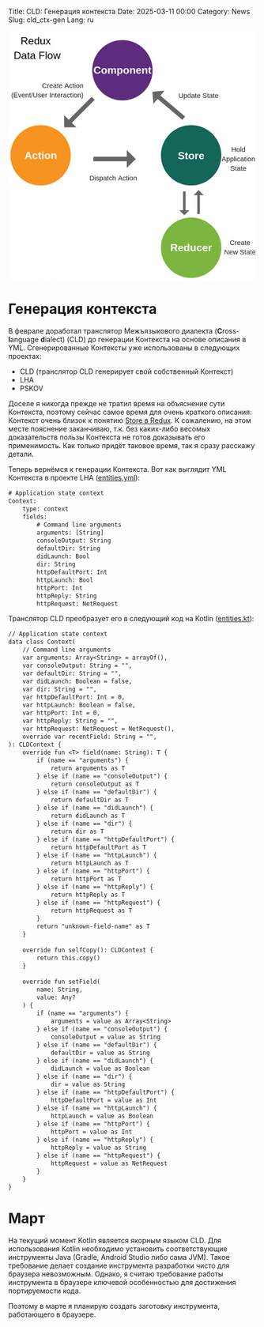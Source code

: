 Title: CLD: Генерация контекста
Date: 2025-03-11 00:00
Category: News
Slug: cld_ctx-gen
Lang: ru

![splash][splash]

# Генерация контекста

В феврале доработал транслятор Межъязыкового диалекта
(**C**ross-**l**anguage **d**ialect) (CLD) до генерации
Контекста на основе описания в YML. Сгенерированные Контексты уже использованы
в следующих проектах:

* CLD (транслятор CLD генерирует свой собственный Контекст)
* LHA
* PSKOV

Доселе я никогда прежде не тратил время на объяснение сути Контекста, поэтому
сейчас самое время для очень краткого описания: Контекст очень близок
к понятию [Store в Redux][store]. К сожалению, на этом месте пояснение заканчиваю,
т.к. без каких-либо весомых доказательств пользы Контекста не готов
доказывать его применимость. Как только придёт таковое время, так я сразу
расскажу детали.

Теперь вернёмся к генерации Контекста. Вот как выглядит YML Контекста в проекте LHA
([entities.yml][entities]):

```
# Application state context
Context:
    type: context
    fields:
        # Command line arguments
        arguments: [String]
        consoleOutput: String
        defaultDir: String
        didLaunch: Bool
        dir: String
        httpDefaultPort: Int
        httpLaunch: Bool
        httpPort: Int
        httpReply: String
        httpRequest: NetRequest
```

Транслятор CLD преобразует его в следующий код на Kotlin ([entities.kt][entities-result]):

```
// Application state context
data class Context(
    // Command line arguments
    var arguments: Array<String> = arrayOf(),
    var consoleOutput: String = "",
    var defaultDir: String = "",
    var didLaunch: Boolean = false,
    var dir: String = "",
    var httpDefaultPort: Int = 0,
    var httpLaunch: Boolean = false,
    var httpPort: Int = 0,
    var httpReply: String = "",
    var httpRequest: NetRequest = NetRequest(),
    override var recentField: String = "",
): CLDContext {
    override fun <T> field(name: String): T {
        if (name == "arguments") {
            return arguments as T
        } else if (name == "consoleOutput") {
            return consoleOutput as T
        } else if (name == "defaultDir") {
            return defaultDir as T
        } else if (name == "didLaunch") {
            return didLaunch as T
        } else if (name == "dir") {
            return dir as T
        } else if (name == "httpDefaultPort") {
            return httpDefaultPort as T
        } else if (name == "httpLaunch") {
            return httpLaunch as T
        } else if (name == "httpPort") {
            return httpPort as T
        } else if (name == "httpReply") {
            return httpReply as T
        } else if (name == "httpRequest") {
            return httpRequest as T
        }
        return "unknown-field-name" as T
    }

    override fun selfCopy(): CLDContext {
        return this.copy()
    }

    override fun setField(
        name: String,
        value: Any?
    ) {
        if (name == "arguments") {
            arguments = value as Array<String>
        } else if (name == "consoleOutput") {
            consoleOutput = value as String
        } else if (name == "defaultDir") {
            defaultDir = value as String
        } else if (name == "didLaunch") {
            didLaunch = value as Boolean
        } else if (name == "dir") {
            dir = value as String
        } else if (name == "httpDefaultPort") {
            httpDefaultPort = value as Int
        } else if (name == "httpLaunch") {
            httpLaunch = value as Boolean
        } else if (name == "httpPort") {
            httpPort = value as Int
        } else if (name == "httpReply") {
            httpReply = value as String
        } else if (name == "httpRequest") {
            httpRequest = value as NetRequest
        }
    }
}
```

# Март

На текущий момент Kotlin является якорным языком CLD. Для использования
Kotlin необходимо установить соответствующие инструменты Java (Gradle,
Android Studio либо сама JVM). Такое требование делает создание инструмента
разработки чисто для браузера невозможным. Однако, я считаю требование
работы инструмента в браузере ключевой особенностью для достижения
портируемости кода.

Поэтому в марте я планирую создать заготовку инструмента, работающего в браузере.

[entities]: https://github.com/OGStudio/local-host-access/blob/main/cld/entities.yml
[entities-result]: https://github.com/OGStudio/local-host-access/blob/main/src/entities.kt#L3
[splash]: ../../images/2025-03_redux-data-flow.jpg
[store]: https://redux.js.org/introduction/getting-started#basic-example
